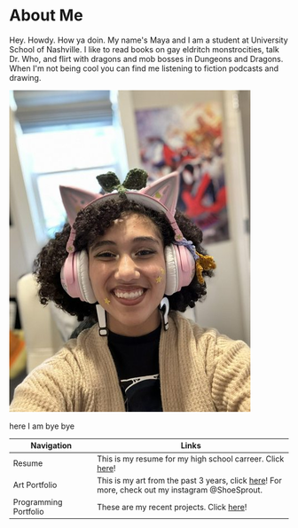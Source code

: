 # About Me
Hey. Howdy. How ya doin. My name's Maya and I am a student at University School of Nashville. I like to read books on gay eldritch monstrocities, talk Dr. Who, and flirt with dragons and mob bosses in Dungeons and Dragons. When I'm not being cool you can find me listening to fiction podcasts and drawing. 

![me looking awesome](image.png)

here I am bye bye

<table>
<colgroup>
<col width="30%" />
<col width="70%" />
</colgroup>
<thead>
<tr class="header">
<th>Navigation</th>
<th>Links</th>
</tr>
</thead>
<tbody>
<tr>
<td markdown="span">Resume</td>
<td markdown="span"> This is my resume for my high school carreer. Click <a href="https://edwardiancat.github.io/resume/">here</a>!</td>
</tr>
<tr>
<td markdown="span">Art Portfolio</td>
<td markdown="span"> This is my art from the past 3 years, click <a href="https://edwardiancat.github.io/art_portfolio/">here</a>! For more, check out my instagram @ShoeSprout.</td>
</tr>
<tr>
<td markdown="span">Programming Portfolio</td>
<td markdown="span"> These are my recent projects. Click <a href="https://edwardiancat.github.io/programming_portfolio/">here</a>!
</tr>
</tbody>

